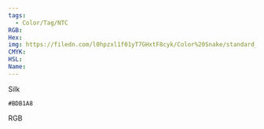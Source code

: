 ```yaml
---
tags:
  - Color/Tag/NTC
RGB:
Hex:
img: https://filedn.com/l0hpzxl1f01yT7GHxtF8cyk/Color%20Snake/standard_csv_to_svg//BDB1A8.svg
CMYK:
HSL:
Name:
---
```

Silk
```palette
#BDB1A8
```
RGB
